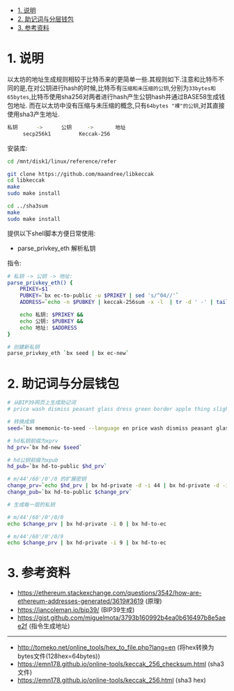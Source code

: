 <!-- TOC -->

- [1. 说明](#1-说明)
- [2. 助记词与分层钱包](#2-助记词与分层钱包)
- [3. 参考资料](#3-参考资料)

<!-- /TOC -->


# 1. 说明

以太坊的地址生成规则相较于比特币来的更简单一些.其规则如下.注意和比特币不同的是,在对公钥进行hash的时候,比特币有`压缩和未压缩的公钥`,分别为`33bytes和65bytes`,比特币使用sha256对两者进行hash产生公钥hash并通过BASE58生成钱包地址. 而在以太坊中没有压缩与未压缩的概念,只有`64bytes "裸"的公钥`,对其直接使用sha3产生地址.

```bash
私钥      ->      公钥     ->       地址  
     secp256k1         Keccak-256       
```

安装库:
```bash
cd /mnt/disk1/linux/reference/refer

git clone https://github.com/maandree/libkeccak
cd libkeccak
make
sudo make install

cd ../sha3sum
make 
sudo make install
```

提供以下shell脚本方便日常使用:

* parse_privkey_eth 解析私钥

指令:
```bash
# 私钥 -> 公钥 -> 地址:
parse_privkey_eth() {
    PRIKEY=$1
    PUBKEY=`bx ec-to-public -u $PRIKEY | sed 's/^04//'`
    ADDRESS=`echo -n $PUBKEY | keccak-256sum -x -l  | tr -d ' -' | tail -c 41`

    echo 私钥: $PRIKEY &&
    echo 公钥: $PUBKEY &&
    echo 地址: $ADDRESS
}

# 创建新私钥
parse_privkey_eth `bx seed | bx ec-new`
```

# 2. 助记词与分层钱包

```bash
# 从BIP39网页上生成助记词
# price wash dismiss peasant glass dress green border apple thing slight outside

# 转换成熵
seed=`bx mnemonic-to-seed --language en price wash dismiss peasant glass dress green border apple thing slight outside`

# hd私钥前缀为xprv
hd_prv=`bx hd-new $seed`

# hd公钥前缀为xpub
hd_pub=`bx hd-to-public $hd_prv`

# m/44'/60'/0'/0 的扩展密钥
change_prv=`echo $hd_prv | bx hd-private -d -i 44 | bx hd-private -d -i 60 | bx hd-private -d -i 0 | bx hd-private -i 0`
change_pub=`bx hd-to-public $change_prv`

# 生成每一层的私钥

# m/44'/60'/0'/0/0
echo $change_prv | bx hd-private -i 0 | bx hd-to-ec

# m/44'/60'/0'/0/9
echo $change_prv | bx hd-private -i 9 | bx hd-to-ec
```

# 3. 参考资料

* https://ethereum.stackexchange.com/questions/3542/how-are-ethereum-addresses-generated/3619#3619 (原理)
* https://iancoleman.io/bip39/ (BIP39生成)
* https://gist.github.com/miguelmota/3793b160992b4ea0b616497b8e5aee2f (指令生成地址)

---
* http://tomeko.net/online_tools/hex_to_file.php?lang=en (将hex转换为bytes文件(128hex=64bytes))
* https://emn178.github.io/online-tools/keccak_256_checksum.html (sha3文件)
* https://emn178.github.io/online-tools/keccak_256.html (sha3 hex)
